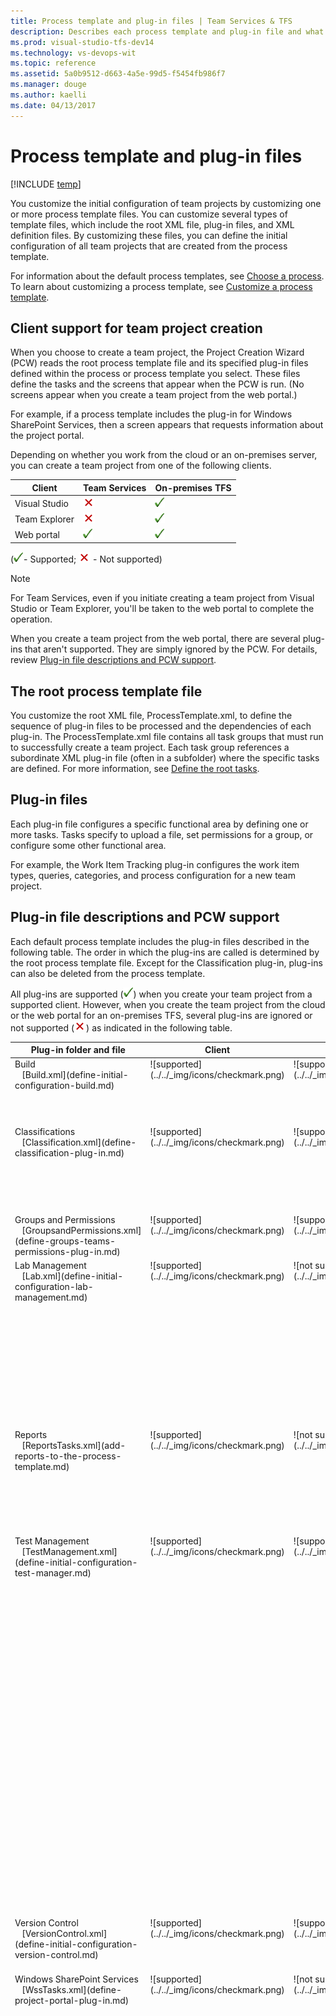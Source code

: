 ```yaml
---
title: Process template and plug-in files | Team Services & TFS
description: Describes each process template and plug-in file and what is supported when you create a team project via Visual Studio or the web portal  
ms.prod: visual-studio-tfs-dev14
ms.technology: vs-devops-wit 
ms.topic: reference
ms.assetid: 5a0b9512-d663-4a5e-99d5-f5454fb986f7
ms.manager: douge
ms.author: kaelli
ms.date: 04/13/2017
---
```



# Process template and plug-in files


[!INCLUDE [temp](../../_shared/dev15-version-header-process-template.md)]


You customize the initial configuration of team projects by customizing one or more process template files. You can customize several types of template files, which include the root XML file, plug-in files, and XML definition files. By customizing these files, you can define the initial configuration of all team projects that are created from the process template.  
  
For information about the default process templates, see [Choose a process](../../guidance/choose-process.md). To learn about customizing a process template, see [Customize a process template](customize-process.md).  
   

<a name="client-support"></a> 
## Client support for team project creation

When you choose to create a team project, the Project Creation Wizard (PCW) reads the root process template file and its specified plug-in files defined within the process or process template you select. These files define the tasks and the screens that appear when the PCW is run. (No screens appear when you create a team project from the web portal.)   

For example, if a process template includes the plug-in for Windows SharePoint Services, then a screen appears that requests information about the project portal. 

Depending on whether you work from the cloud or an on-premises server, you can create a team project from one of the following clients.

| Client | Team Services | On-premises TFS | 
|--------|---------------|-----------------| 
|Visual Studio| ![not supported](../../_img/icons/delete_icon.png) | ![supported](../../_img/icons/checkmark.png)|
|Team Explorer| ![not supported](../../_img/icons/delete_icon.png) | ![supported](../../_img/icons/checkmark.png) |
|Web portal | ![supported](../../_img/icons/checkmark.png)| ![supported](../../_img/icons/checkmark.png) |

(![supported](../../_img/icons/checkmark.png)- Supported; ![not supported](../../_img/icons/delete_icon.png) - Not supported)  

>[!NOTE]  
>For Team Services, even if you initiate creating a team project from Visual Studio or Team Explorer, you'll be taken to the web portal to complete the operation.  

When you create a team project from the web portal, there are several plug-ins that aren't supported. They are simply ignored by the PCW. For details, review [Plug-in file descriptions and PCW support](#PlugInFiles).   

  
<a name="Root"></a> 
##  The root process template file  
 You customize the root XML file, ProcessTemplate.xml, to define the sequence of plug-in files to be processed and the dependencies of each plug-in. The ProcessTemplate.xml file contains all task groups that must run to successfully create a team project. Each task group references a subordinate XML plug-in file (often in a subfolder) where the specific tasks are defined. For more information, see [Define the root tasks](define-root-tasks-process-template-plug-in.md).  
   
 
<a name="PlugInFiles"></a> 
## Plug-in files 

Each plug-in file configures a specific functional area by defining one or more tasks. Tasks specify to upload a file, set permissions for a group, or configure some other functional area.  

For example, the Work Item Tracking plug-in configures the work item types, queries, categories, and process configuration for a new team project. 

## Plug-in file descriptions and PCW support  

Each default process template includes the plug-in files described in the following table. The order in which the plug-ins are called is determined by the root process template file. Except for the Classification plug-in, plug-ins can also be deleted from the process template.  

All plug-ins are supported (![supported](../../_img/icons/checkmark.png)) when you create your team project from a supported client. However, when you create the team project from the cloud or the web portal for an on-premises TFS, several plug-ins are ignored or not supported (![not supported](../../_img/icons/delete_icon.png)) as indicated in the following table. 

<table>

<tr valign="bottom">
<th width="20%">Plug-in folder and file</th>
<th width="10%">Client</th>
<th width="10%">Web portal</th>
<th width="60%">Description</th>
</tr>

<tbody valign="top">

 
<tr>
<td>Build<br/>
&nbsp;&nbsp;&nbsp;[Build.xml](define-initial-configuration-build.md)</td>
<td>![supported](../../_img/icons/checkmark.png)</td>
<td>![supported](../../_img/icons/checkmark.png)</td>
<td>Defines the initial security permissions used by Team Foundation Build and  uploads build template files. (Need to check with NC about whether these files are of use with Team Services or latest non-XAML build defintions). </td>
</tr>


<tr>
<td>Classifications <br/>
&nbsp;&nbsp;&nbsp;[Classification.xml](define-classification-plug-in.md)</td>
<td>![supported](../../_img/icons/checkmark.png)</td>
<td>![supported](../../_img/icons/checkmark.png)</td>
<td>Configures the initial area and iteration or sprint paths. Also uploads the [Microsoft Project Mapping (FileMapping.xml) file](../map-microsoft-project-fields-to-tf-fields.md) that defines how work tracking fields map to Office Project fields.</td>
</tr>

 
<tr>
<td>Groups and Permissions<br/>
&nbsp;&nbsp;&nbsp;[GroupsandPermissions.xml](define-groups-teams-permissions-plug-in.md)</td>
<td>![supported](../../_img/icons/checkmark.png)</td>
<td>![supported](../../_img/icons/checkmark.png)</td>
<td>Defines the initial security groups, teams, team members, and their permissions.</td>
</tr>


<tr>
<td>Lab Management<br/>
&nbsp;&nbsp;&nbsp;[Lab.xml](define-initial-configuration-lab-management.md)</td>
<td>![supported](../../_img/icons/checkmark.png)</td>
<td>![not supported](../../_img/icons/delete_icon.png)</td>
<td>Defines the initial security permissions that are assigned to identities for Visual Studio Lab Management. <!---[Learn more about Lab Management](../test/lab-management/using-a-lab-environment-for-your-application-lifecycle.md).-->

<blockquote>
![](../../_img/icons/note-icon.png)<br/>
Going forward, native build and release management tools replace the previous lab management tools. To learn more, see [Use Build and Release Management instead of Lab Management for automated testing](/docs/test/lab-management/use-build-or-rm-instead-of-lab-management).
</blockquote>

</td>
</tr>
 


<tr>
<td>Reports<br/>
&nbsp;&nbsp;&nbsp;[ReportsTasks.xml](add-reports-to-the-process-template.md)</td>
<td>![supported](../../_img/icons/checkmark.png)</td>
<td>![not supported](../../_img/icons/delete_icon.png)</td>
<td>Creates the Report Manager site for the team project and uploads the Reporting Services reports. Only supported for on-premises TFS.

<p>
To add reports after creating a team project, see [Add reports to a team project](../../../report/admin/add-reports-to-a-team-project.md).</p>
</td>
</tr>


<tr>
<td>
<a name="XMLFiles"></a> 
Test Management<br/>
&nbsp;&nbsp;&nbsp;[TestManagement.xml](define-initial-configuration-test-manager.md)</td>
<td>![supported](../../_img/icons/checkmark.png)</td>
<td>![supported](../../_img/icons/checkmark.png)</td>
<td>Defines the initial test variables, configurations, settings, and resolution states of a team project. This plug-in also uploads the information contained in the following files: 
<ul>
<li>**localrun.testsettings**: Defines the default test settings for a local test run.</li>
<li>**testconfiguration**: Configures the default test configurations (hardware and software) that are defined for a team project. After the project is created, you can delete these configurations and create other configurations.</li>
<li>**testresolutionstate**: Defines the test resolution states that are used by Test Runner, Microsoft Test Manager, and the web portal Test hub. You can't change these states after the team project is created. To change the resolution states after you've created a team project for an on-premises TFS, see [Customize and manage the test experience](../witadmin/tcm-customize-manage-test-experience.md).</li>
<li>**testsettings**: Specifies the initial test settings files. Only one file is specified, localrun.testsettings.</li> 
<li>**testvariable**: Defines the initial test variables. After the project is created, you can modify these variables and create other variables.</li> 
</ul>


</td>
</tr>


<tr>
<td>Version Control<br/>
&nbsp;&nbsp;&nbsp;[VersionControl.xml](define-initial-configuration-version-control.md)</td>
<td>![supported](../../_img/icons/checkmark.png)</td>
<td>![supported](../../_img/icons/checkmark.png)</td>
<td>Defines the initial security permissions for Git or Team Foundation version control (TFVC),l and for TFVC, tcheck-in notes and whether exclusive check-out is required.

</td>
</tr>


<tr>
<td><a name="ProcGuidance"></a>
Windows SharePoint Services<br/>
&nbsp;&nbsp;&nbsp;[WssTasks.xml](define-project-portal-plug-in.md)</td>
<td>![supported](../../_img/icons/checkmark.png)</td>
<td>![not supported](../../_img/icons/delete_icon.png)</td>
<td>Defines the project portal based on a template for a SharePoint site. Only supported for on-premises TFS. This plug-in also uploads the information contained in the following files and folders: 
<ul>
<li>**Process Guidance**: Uploads a set of .htm files which contain a URL that opens process guidance topics when a user clicks the ![Open process guidance for work item](_img/processguidance_wi_icon.png "ProcessGuidance_WI_Icon") help icon from the client version of a work item form. These files can be customized to point to other resources for process guidance. </li> 
<li>**Samples and Templates**: Uploads one or more Excel workbooks (.xslx files) to support bug triage and track issues. </li> 
<li>**Shared Documents**: Uploads one or more sample document and template files as a starting point for creating work products.</li>  
</ul>
<p>
To add a project portal site after creating a team project, see [Configure or add a project portal](../../../report/sharepoint-dashboards/configure-or-add-a-project-portal.md).</p>

<blockquote>
![](../../_img/icons/note-icon.png)<br/>Process template files do not include dashboards or Microsoft Excel reports. These files are added to the team project, depending on selections that are made when a team project is created. If no SharePoint site is provisioned for the team project, no dashboards or Office Excel reports are available. For more information about these artifacts, see the following topics: [Project portal dashboards](../../../report/sharepoint-dashboards/project-portal-dashboards.md), [Excel reports (Agile)](../../../report/excel/excel-reports.md), and [Excel reports (CMMI)](../../../report/excel/excel-reports-cmmi.md).  
</blockquote>


</td>
</tr>


<tr>
<td><a name="WIT"></a> 
Work Item Tracking <br/>
&nbsp;&nbsp;&nbsp;[WorkItems.xml](define-objects-track-work-items-plug-in.md)</td>
<td>![supported](../../_img/icons/checkmark.png)</td>
<td>![supported](../../_img/icons/checkmark.png)</td>
<td>Defines the initial work item types, queries, and work item instances of a team project. Team members use work items to track work. A *work item type* defines the fields, workflow, and form used to track work. To customize any of these objects after you create a team project, see [Customize your work tracking experience](../../customize/customize-work.md). 

<p>This plug-in also uploads the information contained in the following files and folders: </p> 
<ul>
<li>**[Categories.xml](add-type-wit-category-definitions-process-template.md)**: Defines the XML definition file for the categories used to group work item types.   </li>
<li>**[LinkTypes](add-link-type-definitions-to-a-process-template.md)**:
<ul>
<li>**SharedParameterLink.xml**: Defines the link type that supports linking shared parameters to test cases.</li> 
<li>**SharedSteps**: Defines the link type that supports linking shared steps to test cases.</li>
<li>**TestedBy**: Defines the link type that supports linking test cases to work items such as product backlog items, user stories, requirements, and bugs.</li>
</ul>
<p>Additional link types may be defined based on the process template. For a description of all link types, see [Link work items to support traceability and manage dependencies](../../track/link-work-items-support-traceability.md). </p>
</li> 

<li>**Process**: Defines the [ProcessConfiguration.xml file](../process-configuration-xml-element.md) that specifies the default configuration for the Agile tool backlogs and boards.  </li>
<li>**[Queries](add-work-item-queries-process-template.md)**: Defines several work item queries (defined as .wiq files) within the Queries folder. </li>
<li>**[TypeDefinitions](add-wit-definitions-process-template.md)**: Defines the 15 or more work item type XML definition files contained within the TypeDefinition folder. The definitions differ depending on the process template selected. </li>
<li>**[Work items](add-work-item-instance-process-template.md)**: Defines one or more work items. No definitions are defined within the default process templates. 
<blockquote>
![](../../_img/icons/note-icon.png)<br/>
Support for work item instances isn't supported for Hosted XML.</blockquote></li>
</ul> 

</td>
</tr>


</tbody>
</table>

 
 
  
## Related notes

The schema definition for process templates uses a mix of camel-case and all capitalized elements. If you encounter errors when validating your type definition files, check the case structure of your elements. Also, the case structure of opening and closing tags must match according to the rules for XML syntax. See [Process template plug-ins: Index to XML element definitions](process-template-plug-ins-xml-elements-index.md).  

-  [Choose a process or process template](../../guidance/choose-process.md)   
-  [Customize a process template](customize-process.md)  
-  [Customize your work tracking experience](../../customize/customize-work.md)
-  [Test apps early and often](/docs/test/index)